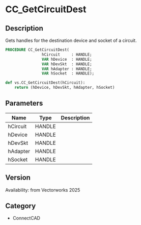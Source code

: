 # CC_GetCircuitDest

## Description
Gets handles for the destination device and socket of a circuit.

```pascal
PROCEDURE CC_GetCircuitDest(
				hCircuit     : HANDLE;
				VAR hDevice  : HANDLE;
				VAR hDevSkt  : HANDLE;
				VAR hAdapter : HANDLE;
				VAR hSocket  : HANDLE);
```

```python
def vs.CC_GetCircuitDest(hCircuit):
    return (hDevice, hDevSkt, hAdapter, hSocket)
```

## Parameters
|Name|Type|Description|
|---|---|---|
|hCircuit|HANDLE|   |
|hDevice|HANDLE|   |
|hDevSkt|HANDLE|   |
|hAdapter|HANDLE|   |
|hSocket|HANDLE|   |

## Version
Availability: from Vectorworks 2025

## Category
* ConnectCAD

